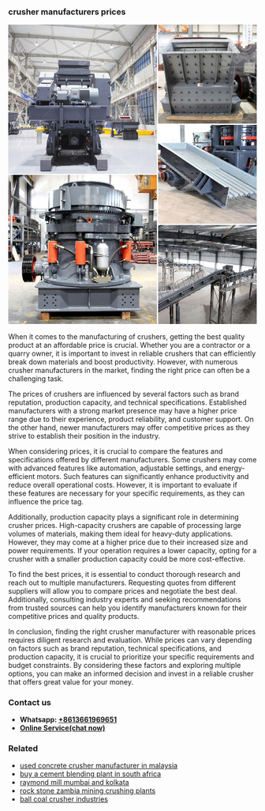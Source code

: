 <h3>crusher manufacturers prices</h3><img src='1708309402.jpg' alt=''><p>When it comes to the manufacturing of crushers, getting the best quality product at an affordable price is crucial. Whether you are a contractor or a quarry owner, it is important to invest in reliable crushers that can efficiently break down materials and boost productivity. However, with numerous crusher manufacturers in the market, finding the right price can often be a challenging task.</p><p>The prices of crushers are influenced by several factors such as brand reputation, production capacity, and technical specifications. Established manufacturers with a strong market presence may have a higher price range due to their experience, product reliability, and customer support. On the other hand, newer manufacturers may offer competitive prices as they strive to establish their position in the industry.</p><p>When considering prices, it is crucial to compare the features and specifications offered by different manufacturers. Some crushers may come with advanced features like automation, adjustable settings, and energy-efficient motors. Such features can significantly enhance productivity and reduce overall operational costs. However, it is important to evaluate if these features are necessary for your specific requirements, as they can influence the price tag.</p><p>Additionally, production capacity plays a significant role in determining crusher prices. High-capacity crushers are capable of processing large volumes of materials, making them ideal for heavy-duty applications. However, they may come at a higher price due to their increased size and power requirements. If your operation requires a lower capacity, opting for a crusher with a smaller production capacity could be more cost-effective.</p><p>To find the best prices, it is essential to conduct thorough research and reach out to multiple manufacturers. Requesting quotes from different suppliers will allow you to compare prices and negotiate the best deal. Additionally, consulting industry experts and seeking recommendations from trusted sources can help you identify manufacturers known for their competitive prices and quality products.</p><p>In conclusion, finding the right crusher manufacturer with reasonable prices requires diligent research and evaluation. While prices can vary depending on factors such as brand reputation, technical specifications, and production capacity, it is crucial to prioritize your specific requirements and budget constraints. By considering these factors and exploring multiple options, you can make an informed decision and invest in a reliable crusher that offers great value for your money.</p><h3>Contact us</h3><ul><li><strong>Whatsapp:&nbsp;<a href="https://wa.me/8613661969651">+8613661969651</a></strong></li><li><a href="https://swt.shibang-china.com/?git&amp;zhl&amp;crusher manufacturers prices"><strong>Online Service(chat now)</strong></a></li></ul><h3>Related</h3><ul><li><a href='used concrete crusher manufacturer in malaysia.md'>used concrete crusher manufacturer in malaysia</a></li><li><a href='buy a cement blending plant in south africa.md'>buy a cement blending plant in south africa</a></li><li><a href='raymond mill mumbai and kolkata.md'>raymond mill mumbai and kolkata</a></li><li><a href='rock stone zambia mining crushing plants.md'>rock stone zambia mining crushing plants</a></li><li><a href='ball coal crusher industries.md'>ball coal crusher industries</a></li></ul>